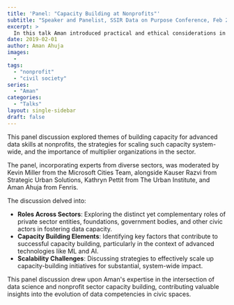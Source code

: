 ```yaml
---
title: 'Panel: "Capacity Building at Nonprofits"'
subtitle: "Speaker and Panelist, SSIR Data on Purpose Conference, Feb 2019"
excerpt: >
  In this talk Aman introduced practical and ethical considerations in data science application, approached from a historical context. The lecture was supported by Berkeley Institute for Data Science and the Data, Society and Inference Seminar. 
date: 2019-02-01
author: Aman Ahuja
images:
  - 
tags:
  - "nonprofit"
  - "civil society"
series:
  - "Aman"
categories: 
  - "Talks"
layout: single-sidebar
draft: false
---
```

This panel discussion explored themes of building capacity for advanced data skills at nonprofits, the strategies for scaling such capacity system-wide, and the importance of multiplier organizations in the sector. 

The panel, incorporating experts from diverse sectors, was moderated by Kevin Miller from the Microsoft Cities Team, alongside Kauser Razvi from Strategic Urban Solutions, Kathryn Pettit from The Urban Institute, and Aman Ahuja from Fenris. 

The discussion delved into:
* **Roles Across Sectors**: Exploring the distinct yet complementary roles of private sector entities, foundations, government bodies, and other civic actors in fostering data capacity.
* **Capacity Building Elements**: Identifying key factors that contribute to successful capacity building, particularly in the context of advanced technologies like ML and AI.
* **Scalability Challenges**: Discussing strategies to effectively scale up capacity-building initiatives for substantial, system-wide impact.

This panel discussion drew upon Aman's expertise in the intersection of data science and nonprofit sector capacity building, contributing valuable insights into the evolution of data competencies in civic spaces.

